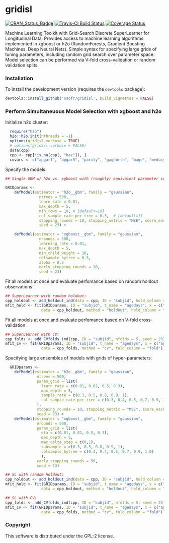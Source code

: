 gridisl
==========
[![CRAN_Status_Badge](http://www.r-pkg.org/badges/version/gridisl)](http://cran.r-project.org/package=gridisl)
[![Travis-CI Build Status](https://travis-ci.org/osofr/gridisl.svg?branch=master)](https://travis-ci.org/osofr/gridisl)
[![Coverage Status](https://coveralls.io/repos/osofr/gridisl/badge.svg?branch=master&service=github)](https://coveralls.io/github/osofr/gridisl?branch=master)
<!-- 
[![](http://cranlogs.r-pkg.org/badges/gridisl)](http://cran.rstudio.com/web/packages/gridisl/index.html)
 -->

Machine Learning Toolkit with Grid-Search Discrete SuperLearner for Longitudinal Data. Provides access to machine learning algorithms implemented in xgboost or h2o (RandomForests, Gradient Boosting Machines, Deep Neural Nets). Simple syntax for specifying large grids of tuning parameters, including random grid search over parameter space. Model selection can be performed via V-fold cross-validation or random validation splits.

### Installation

<!-- To install the CRAN release version of `gridisl`: 

```R
install.packages('gridisl')
```
 -->

To install the development version (requires the `devtools` package):

```R
devtools::install_github('osofr/gridisl', build_vignettes = FALSE)
```


### Perform Simultaneuous Model Selection with xgboost and h2o 

Initialize h2o cluster:

```R
  require("h2o")
  h2o::h2o.init(nthreads = -1)
  options(gridisl.verbose = TRUE)
  # options(gridisl.verbose = FALSE)
  data(cpp)
  cpp <- cpp[!is.na(cpp[, "haz"]), ]
  covars <- c("apgar1", "apgar5", "parity", "gagebrth", "mage", "meducyrs", "sexn")
```

Specify the models:

```R
## Single GBM w/ h2o vs. xgboost with (roughly) equivalent parameter settings as evaluated by holdout MSE & CV-MSE

GRIDparams <- 
    defModel(estimator = "h2o__gbm", family = "gaussian",
               ntrees = 500,
               learn_rate = 0.01,
               max_depth = 5,
               min_rows = 10, # [default=10]
               col_sample_rate_per_tree = 0.3,  # [default=1]
               stopping_rounds = 10, stopping_metric = "MSE", score_each_iteration = TRUE, score_tree_interval = 1,
               seed = 23) +

    defModel(estimator = "xgboost__gbm", family = "gaussian",
               nrounds = 500,
               learning_rate = 0.01, 
               max_depth = 5,
               min_child_weight = 10,
               colsample_bytree = 0.3,
               alpha = 0.5
               early_stopping_rounds = 10,
               seed = 23)
```

Fit all models at once and evaluate perfomance based on random holdout observations: 

```R
## SuperLearner with random holdout:
cpp_holdout <- add_holdout_ind(data = cpp, ID = "subjid", hold_column = "hold", random = TRUE, seed = 12345)
mfit_hold <- fit(GRIDparams, ID = "subjid", t_name = "agedays", x = c("agedays", covars), y = "haz",
                data = cpp_holdout, method = "holdout", hold_column = "hold")
```

Fit all models at once and evaluate perfomance based on V-fold cross-validation:

```R
## SuperLearner with CV:
cpp_folds <- add_CVfolds_ind(cpp, ID = "subjid", nfolds = 5, seed = 23)
mfit_cv <- fit(GRIDparams, ID = "subjid", t_name = "agedays", x = c("agedays", covars), y = "haz",
                data = cpp_folds, method = "cv", fold_column = "fold")

```

Specifying large ensembles of models with grids of hyper-parameters:

```R
  GRIDparams <- 
    defModel(estimator = "h2o__gbm", family = "gaussian",
              ntrees = 500,
              param_grid = list(
                learn_rate = c(0.01, 0.02, 0.5, 0.3),
                max_depth = 5,
                sample_rate = c(0.3, 0.5, 0.8, 0.9, 1),
                col_sample_rate_per_tree = c(0.3, 0.4, 0.5, 0.7, 0.9, 1.0)
              ),
              stopping_rounds = 10, stopping_metric = "MSE", score_each_iteration = TRUE, score_tree_interval = 1,
              seed = 23) +
    defModel(estimator = "xgboost__gbm", family = "gaussian",
              nrounds = 500,
              param_grid = list(
                eta = c(0.01, 0.02, 0.5, 0.3),
                max_depth = 5,
                max_delta_step = c(0,1),
                subsample = c(0.3, 0.5, 0.8, 0.9, 1),
                colsample_bytree = c(0.3, 0.4, 0.5, 0.7, 0.9, 1.0)
                ),
              early_stopping_rounds = 50,
              seed = 23)
```


```R
## SL with random holdout:
cpp_holdout <- add_holdout_ind(data = cpp, ID = "subjid", hold_column = "hold", random = TRUE, seed = 12345)
mfit_hold <- fit(GRIDparams, ID = "subjid", t_name = "agedays", x = c("agedays", covars), y = "haz",
                data = cpp_holdout, method = "holdout", hold_column = "hold")
```

```R
## SL with CV:
cpp_folds <- add_CVfolds_ind(cpp, ID = "subjid", nfolds = 5, seed = 23)
mfit_cv <- fit(GRIDparams, ID = "subjid", t_name = "agedays", x = c("agedays", covars), y = "haz",
                data = cpp_folds, method = "cv", fold_column = "fold")
```

### Copyright
This software is distributed under the GPL-2 license.
